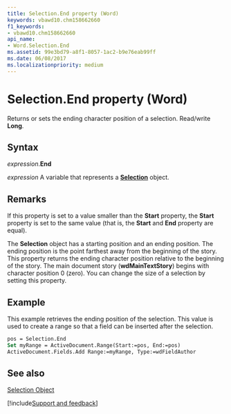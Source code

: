 ```yaml
---
title: Selection.End property (Word)
keywords: vbawd10.chm158662660
f1_keywords:
- vbawd10.chm158662660
api_name:
- Word.Selection.End
ms.assetid: 99e3bd79-a8f1-8057-1ac2-b9e76eab99ff
ms.date: 06/08/2017
ms.localizationpriority: medium
---
```



# Selection.End property (Word)

Returns or sets the ending character position of a selection. Read/write **Long**.


## Syntax

_expression_.**End**

_expression_ A variable that represents a **[Selection](Word.Selection.md)** object.


## Remarks

If this property is set to a value smaller than the **Start** property, the **Start** property is set to the same value (that is, the **Start** and **End** property are equal).

The **Selection** object has a starting position and an ending position. The ending position is the point farthest away from the beginning of the story. This property returns the ending character position relative to the beginning of the story. The main document story (**wdMainTextStory**) begins with character position 0 (zero). You can change the size of a selection by setting this property.


## Example

This example retrieves the ending position of the selection. This value is used to create a range so that a field can be inserted after the selection.


```vb
pos = Selection.End 
Set myRange = ActiveDocument.Range(Start:=pos, End:=pos) 
ActiveDocument.Fields.Add Range:=myRange, Type:=wdFieldAuthor
```


## See also


[Selection Object](Word.Selection.md)

[!include[Support and feedback](~/includes/feedback-boilerplate.md)]